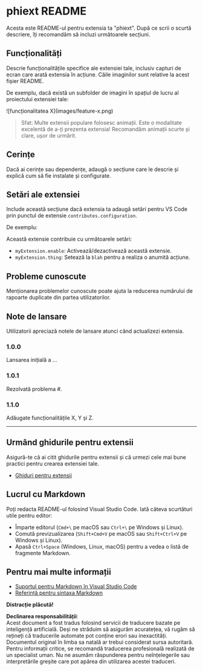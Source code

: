 # phiext README

Acesta este README-ul pentru extensia ta "phiext". După ce scrii o scurtă descriere, îți recomandăm să incluzi următoarele secțiuni.

## Funcționalități

Descrie funcționalitățile specifice ale extensiei tale, inclusiv capturi de ecran care arată extensia în acțiune. Căile imaginilor sunt relative la acest fișier README.

De exemplu, dacă există un subfolder de imagini în spațiul de lucru al proiectului extensiei tale:

\!\[funcționalitatea X\]\(images/feature-x.png\)

> Sfat: Multe extensii populare folosesc animații. Este o modalitate excelentă de a-ți prezenta extensia! Recomandăm animații scurte și clare, ușor de urmărit.

## Cerințe

Dacă ai cerințe sau dependențe, adaugă o secțiune care le descrie și explică cum să fie instalate și configurate.

## Setări ale extensiei

Include această secțiune dacă extensia ta adaugă setări pentru VS Code prin punctul de extensie `contributes.configuration`.

De exemplu:

Această extensie contribuie cu următoarele setări:

* `myExtension.enable`: Activează/dezactivează această extensie.
* `myExtension.thing`: Setează la `blah` pentru a realiza o anumită acțiune.

## Probleme cunoscute

Menționarea problemelor cunoscute poate ajuta la reducerea numărului de rapoarte duplicate din partea utilizatorilor.

## Note de lansare

Utilizatorii apreciază notele de lansare atunci când actualizezi extensia.

### 1.0.0

Lansarea inițială a ...

### 1.0.1

Rezolvată problema #.

### 1.1.0

Adăugate funcționalitățile X, Y și Z.

---

## Urmând ghidurile pentru extensii

Asigură-te că ai citit ghidurile pentru extensii și că urmezi cele mai bune practici pentru crearea extensiei tale.

* [Ghiduri pentru extensii](https://code.visualstudio.com/api/references/extension-guidelines)

## Lucrul cu Markdown

Poți redacta README-ul folosind Visual Studio Code. Iată câteva scurtături utile pentru editor:

* Împarte editorul (`Cmd+\` pe macOS sau `Ctrl+\` pe Windows și Linux).
* Comută previzualizarea (`Shift+Cmd+V` pe macOS sau `Shift+Ctrl+V` pe Windows și Linux).
* Apasă `Ctrl+Space` (Windows, Linux, macOS) pentru a vedea o listă de fragmente Markdown.

## Pentru mai multe informații

* [Suportul pentru Markdown în Visual Studio Code](http://code.visualstudio.com/docs/languages/markdown)
* [Referință pentru sintaxa Markdown](https://help.github.com/articles/markdown-basics/)

**Distracție plăcută!**

**Declinarea responsabilității**:  
Acest document a fost tradus folosind servicii de traducere bazate pe inteligență artificială. Deși ne străduim să asigurăm acuratețea, vă rugăm să rețineți că traducerile automate pot conține erori sau inexactități. Documentul original în limba sa natală ar trebui considerat sursa autoritară. Pentru informații critice, se recomandă traducerea profesională realizată de un specialist uman. Nu ne asumăm răspunderea pentru neînțelegerile sau interpretările greșite care pot apărea din utilizarea acestei traduceri.